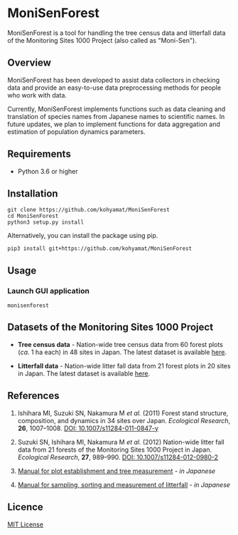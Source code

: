 # MoniSenForest

MoniSenForest is a tool for handling the tree census data and litterfall data of the Monitoring Sites 1000 Project (also called as "Moni-Sen").

## Overview

MoniSenForest has been developed to assist data collectors in checking data and provide an easy-to-use data preprocessing methods for people who work with data.

Currently, MoniSenForest implements functions such as data cleaning and translation of species names from Japanese names to scientific names. In future updates, we plan to implement functions for data aggregation and estimation of population dynamics parameters.

## Requirements

- Python 3.6 or higher

## Installation

    git clone https://github.com/kohyamat/MoniSenForest
    cd MoniSenForest
    python3 setup.py install

Alternatively, you can install the package using pip.

    pip3 install git+https://github.com/kohyamat/MoniSenForest

## Usage

### Launch GUI application

    monisenforest

## Datasets of the Monitoring Sites 1000 Project

- **Tree census data** - Nation-wide tree census data from 60 forest plots (_ca._ 1 ha each) in 48 sites in Japan. The latest dataset is available [here](https://www.biodic.go.jp/moni1000/findings/data/index_file.html).

- **Litterfall data** - Nation-wide litter fall data from 21 forest plots in 20 sites in Japan. The latest dataset is available [here](https://www.biodic.go.jp/moni1000/findings/data/index_file_LitterSeed.html).

## References

1. Ishihara MI, Suzuki SN, Nakamura M _et al._ (2011) Forest stand structure, composition, and dynamics in 34 sites over Japan. _Ecological Research_, **26**, 1007–1008. [DOI: 10.1007/s11284-011-0847-y](https://doi.org/10.1007/s11284-011-0847-y)

2. Suzuki SN, Ishihara MI, Nakamura M _et al._ (2012) Nation-wide litter fall data from 21 forests of the Monitoring Sites 1000 Project in Japan. _Ecological Research_, **27**, 989–990. [DOI: 10.1007/s11284-012-0980-2](https://doi.org/10.1007/s11284-012-0980-2)

3. [Manual for plot establishment and tree measurement](http://www.biodic.go.jp/moni1000/manual/tree.pdf) - _in Japanese_

4. [Manual for sampling, sorting and measurement of litterfall](http://www.biodic.go.jp/moni1000/manual/litter_ver3.pdf) - _in Japanese_

## Licence

[MIT License](LICENSE)
